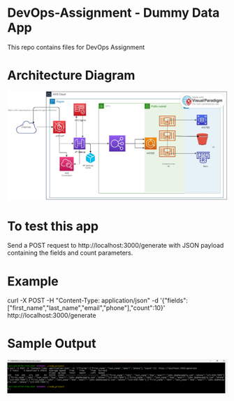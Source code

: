 # DevOps-Assignment - Dummy Data App
This repo contains files for DevOps Assignment 

# Architecture Diagram
![image](https://github.com/Vasil-Shaikh/DevOps-Assignment/blob/main/Architecture%20Diagram.jpg)

# To test this app
Send a POST request to http://localhost:3000/generate with JSON payload containing the fields and count parameters.

# Example
curl -X POST -H "Content-Type: application/json" -d '{"fields":["first_name","last_name","email","phone"],"count":10}' http://localhost:3000/generate

# Sample Output
![image](https://github.com/Vasil-Shaikh/DevOps-Assignment/blob/main/Sample%20Output.png)
